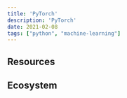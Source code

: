 ```yaml
---
title: 'PyTorch'
description: 'PyTorch'
date: 2021-02-08
tags: ["python", "machine-learning"]
---
```


## Resources

## Ecosystem
